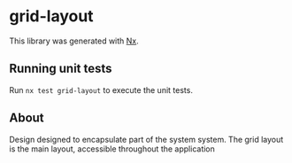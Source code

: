# grid-layout

This library was generated with [Nx](https://nx.dev).

## Running unit tests

Run `nx test grid-layout` to execute the unit tests.

## About

Design designed to encapsulate part of the system system. The grid layout is the main layout, accessible throughout the application
